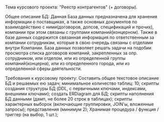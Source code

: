 Тема курсового проекта: "Реестр контрагентов" (+ договоры).

Общее описание БД: Данная База данных предназначена для хранения информации о поставщиках, а также основных документов по взаимодействию с ними(договоров, допсов, спецификаций и прочих), компании при этом связаны с группами компаний(концерном). Также в базе данных содержится связанная информация по ответственным за компании сотрудникам, которые в свою очередь связаны с отделами внутри Компании.
База данных позволяет решать задачи на подобии просмотра списка договоров компаний, закрепленных за опр. сотрудником, или отделом, или из определенной группы компаний(концерна), или из определенного города, или из определенной сферы деятельности.

Требования к курсовому проекту:
Составить общее текстовое описание БД и решаемых ею задач;
минимальное количество таблиц: 10;
скрипты создания структуры БД (DDL, с первичными ключами, индексами, внешними ключами);
создать ERDiagram для БД;
скрипты наполнения БД данными (дамп, не более 20 строк в таблицах);
скрипты характерных выборок (включающие группировки, JOIN'ы, вложенные запросы);
представления (минимум 2);
Хранимая процедура / функция / триггер (на выбор, 1 шт.);


